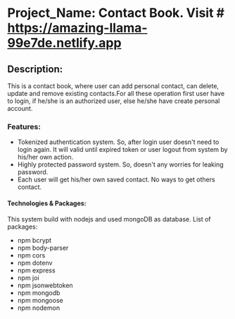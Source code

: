 # Project_Name: Contact Book. Visit # https://amazing-llama-99e7de.netlify.app

## Description:
This is a contact book, where user can add personal contact, can delete, update and remove existing contacts.For all these operation first user have to login, if he/she is an authorized user, else he/she have create personal account.

### Features:
* Tokenized authentication system. So, after login user doesn't need to login again. It will valid until expired token or user logout from system by his/her own action.
* Highly protected password system. So, doesn't any worries for leaking password.
* Each user will get his/her own saved contact. No ways to get others contact.

#### Technologies & Packages:
This system build with nodejs and used mongoDB as database.
List of packages:
* npm bcrypt
* npm body-parser
* npm cors
* npm dotenv
* npm express
* npm joi
* npm jsonwebtoken
* npm mongodb
* npm mongoose
* npm nodemon